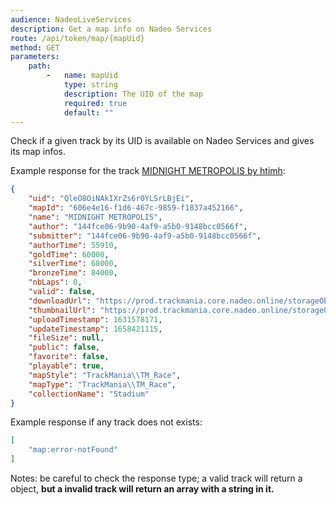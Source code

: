 ```yaml
---
audience: NadeoLiveServices
description: Get a map info on Nadeo Services
route: /api/token/map/{mapUid}
method: GET
parameters:
    path:
        -   name: mapUid
            type: string
            description: The UID of the map
            required: true
            default: ""
---
```


Check if a given track by its UID is available on Nadeo Services and gives its map infos.

Example response for the track [MIDNIGHT METROPOLIS by htimh](https://trackmania.io/#/leaderboard/QleO8OiNAkIXrZs6r0YLSrLBjEi):

```json
{
    "uid": "QleO8OiNAkIXrZs6r0YLSrLBjEi",
    "mapId": "606e4e16-f1d6-467c-9859-f1837a452166",
    "name": "MIDNIGHT METROPOLIS",
    "author": "144fce06-9b90-4af9-a5b0-9148bcc0566f",
    "submitter": "144fce06-9b90-4af9-a5b0-9148bcc0566f",
    "authorTime": 55910,
    "goldTime": 60000,
    "silverTime": 68000,
    "bronzeTime": 84000,
    "nbLaps": 0,
    "valid": false,
    "downloadUrl": "https://prod.trackmania.core.nadeo.online/storageObjects/9c20aff3-2046-4d7c-aa9b-52617d8d99e2",
    "thumbnailUrl": "https://prod.trackmania.core.nadeo.online/storageObjects/4889bf39-a4f3-40b2-a582-9fa926e41930.jpg",
    "uploadTimestamp": 1631578171,
    "updateTimestamp": 1658421115,
    "fileSize": null,
    "public": false,
    "favorite": false,
    "playable": true,
    "mapStyle": "TrackMania\\TM_Race",
    "mapType": "TrackMania\\TM_Race",
    "collectionName": "Stadium"
}
```

Example response if any track does not exists:

```json
[
    "map:error-notFound"
]
```

Notes: be careful to check the response type; a valid track will return a object, **but a invalid track will return an array with a string in it.**